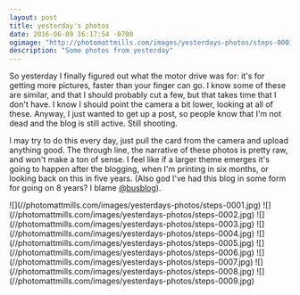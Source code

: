 ```yaml
---
layout: post
title: yesterday's photos
date: 2016-06-09 16:17:54 -0700
ogimage: "http://photomattmills.com/images/yesterdays-photos/steps-0001.jpg"
description: "Some photos from yesterday"
---
```


So yesterday I finally figured out what the motor drive was for: it's for getting more pictures, faster than your finger can go. I know some of these are similar, and that I should probably cut a few, but that takes time that I don't have. I know I should point the camera a bit lower, looking at all of these. Anyway, I just wanted to get up a post, so people know that I'm not dead and the blog is still active. Still shooting.

I may try to do this every day, just pull the card from the camera and upload anything good. The through line, the narrative of these photos is pretty raw, and won't make a ton of sense. I feel like if a larger theme emerges it's going to happen after the blogging, when I'm printing in six months, or looking back on this in five years. (Also god I've had this blog in some form for going on 8 years? I blame [@busblog](http://twitter.com/busblog)).

<span style="display:block;" class="center">
  ![](//photomattmills.com/images/yesterdays-photos/steps-0001.jpg)
![](//photomattmills.com/images/yesterdays-photos/steps-0002.jpg)
![](//photomattmills.com/images/yesterdays-photos/steps-0003.jpg)
![](//photomattmills.com/images/yesterdays-photos/steps-0004.jpg)
![](//photomattmills.com/images/yesterdays-photos/steps-0005.jpg)
![](//photomattmills.com/images/yesterdays-photos/steps-0006.jpg)
![](//photomattmills.com/images/yesterdays-photos/steps-0007.jpg)
![](//photomattmills.com/images/yesterdays-photos/steps-0008.jpg)
![](//photomattmills.com/images/yesterdays-photos/steps-0009.jpg)
</span>
